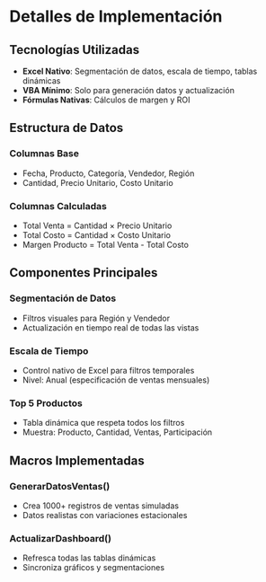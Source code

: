 # Detalles de Implementación

## Tecnologías Utilizadas
- **Excel Nativo**: Segmentación de datos, escala de tiempo, tablas dinámicas
- **VBA Mínimo**: Solo para generación datos y actualización
- **Fórmulas Nativas**: Cálculos de margen y ROI

## Estructura de Datos
### Columnas Base
- Fecha, Producto, Categoría, Vendedor, Región
- Cantidad, Precio Unitario, Costo Unitario

### Columnas Calculadas
- Total Venta = Cantidad × Precio Unitario
- Total Costo = Cantidad × Costo Unitario  
- Margen Producto = Total Venta - Total Costo

## Componentes Principales
### Segmentación de Datos
- Filtros visuales para Región y Vendedor
- Actualización en tiempo real de todas las vistas

### Escala de Tiempo
- Control nativo de Excel para filtros temporales
- Nivel: Anual (especificación de ventas mensuales)

### Top 5 Productos
- Tabla dinámica que respeta todos los filtros
- Muestra: Producto, Cantidad, Ventas, Participación

## Macros Implementadas
### GenerarDatosVentas()
- Crea 1000+ registros de ventas simuladas
- Datos realistas con variaciones estacionales

### ActualizarDashboard()
- Refresca todas las tablas dinámicas
- Sincroniza gráficos y segmentaciones

